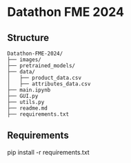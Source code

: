 # Datathon FME 2024 

## Structure
```
Datathon-FME-2024/
├── images/
├── pretrained_models/
├── data/
│   ├── product_data.csv
│   ├── attributes_data.csv
├── main.ipynb
├── GUI.py
├── utils.py
├── readme.md 
├── requirements.txt 
```

## Requirements
pip install -r requirements.txt